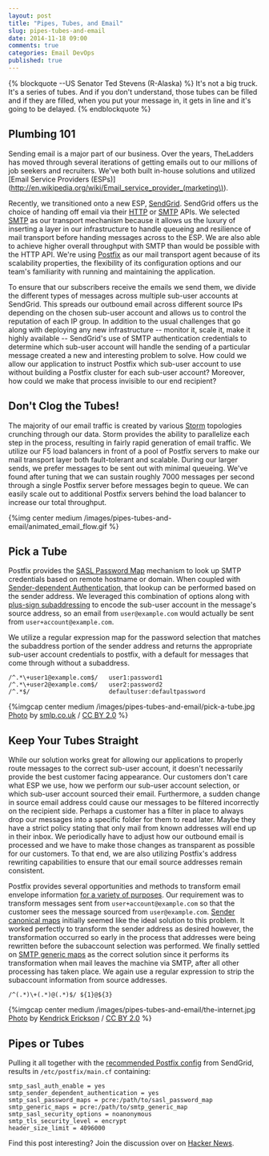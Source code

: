 ```yaml
---
layout: post
title: "Pipes, Tubes, and Email"
slug: pipes-tubes-and-email
date: 2014-11-18 09:00
comments: true
categories: Email DevOps
published: true
---
```

{% blockquote --US Senator Ted Stevens (R-Alaska) %}
It's not a big truck.  It's a series of tubes.  And if you don't understand, those tubes can be filled and if they are filled, when you put your message in, it gets in line and it's going to be delayed.
{% endblockquote %}

## Plumbing 101

Sending email is a major part of our business.  Over the years, TheLadders has moved through several iterations of getting emails out to our millions of job seekers and recruiters.  We've both built in-house solutions and utilized [Email Service Providers (ESPs)](http://en.wikipedia.org/wiki/Email_service_provider_(marketing\)).

Recently, we transitioned onto a new ESP, [SendGrid](http://sendgrid.com).  SendGrid offers us the choice of handing off email via their [HTTP](https://sendgrid.com/docs/API_Reference/Web_API/index.html) or [SMTP](https://sendgrid.com/docs/API_Reference/SMTP_API/index.html) APIs.  We selected [SMTP](http://en.wikipedia.org/wiki/Simple_Mail_Transfer_Protocol) as our transport mechanism because it allows us the luxury of inserting a layer in our infrastructure to handle queueing and resilience of mail transport before handing messages across to the ESP.  We are also able to achieve higher overall throughput with SMTP than would be possible with the HTTP API.  We're using [Postfix](http://www.postfix.org) as our mail transport agent because of its scalability properties, the flexibility of its configuration options and our team's familiarity with running and maintaining the application.

To ensure that our subscribers receive the emails we send them, we divide the different types of messages across multiple sub-user accounts at SendGrid.  This spreads our outbound email across different source IPs depending on the chosen sub-user account and allows us to control the reputation of each IP group.  In addition to the usual challenges that go along with deploying any new infrastructure -- monitor it, scale it, make it highly available -- SendGrid's use of SMTP authentication credentials to determine which sub-user account will handle the sending of a particular message created a new and interesting problem to solve.  How could we allow our application to instruct Postfix which sub-user account to use without building a Postfix cluster for each sub-user account?  Moreover, how could we make that process invisible to our end recipient?

## Don't Clog the Tubes!

The majority of our email traffic is created by various [Storm](/categories/storm/) topologies crunching through our data.  Storm provides the ability to parallelize each step in the process, resulting in fairly rapid generation of email traffic.  We utilize our F5 load balancers in front of a pool of Postfix servers to make our mail transport layer both fault-tolerant and scalable.  During our larger sends, we prefer messages to be sent out with minimal queueing.  We've found after tuning that we can sustain roughly 7000 messages per second through a single Postfix server before messages begin to queue.  We can easily scale out to additional Postfix servers behind the load balancer to increase our total throughput.

{%img center medium /images/pipes-tubes-and-email/animated_email_flow.gif %}

## Pick a Tube

Postfix provides the [SASL Password Map](http://www.postfix.org/postconf.5.html#smtp_sasl_password_maps) mechanism to look up SMTP credentials based on remote hostname or domain.  When coupled with [Sender-dependent Authentication](http://www.postfix.org/postconf.5.html#smtp_sender_dependent_authentication), that lookup can be performed based on the sender address.  We leveraged this combination of options along with [plus-sign subaddressing](http://tools.ietf.org/html/rfc5233#page-2) to encode the sub-user account in the message's source address, so an email from `user@example.com` would actually be sent from `user+account@example.com`.

We utilize a regular expression map for the password selection that matches the subaddress portion of the sender address and returns the appropriate sub-user account credentials to postfix, with a default for messages that come through without a subaddress.

``` plain SASL Password Map
/^.*\+user1@example.com$/   user1:password1
/^.*\+user2@example.com$/   user2:password2
/^.*$/                      defaultuser:defaultpassword
```

{%imgcap center medium /images/pipes-tubes-and-email/pick-a-tube.jpg [Photo](https://www.flickr.com/photos/biscuitsmlp/2431615179) by [smlp.co.uk](https://www.flickr.com/photos/biscuitsmlp/) / [CC BY 2.0](http://creativecommons.org/licenses/by/2.0/) %}

## Keep Your Tubes Straight

While our solution works great for allowing our applications to properly route messages to the correct sub-user account, it doesn't necessarily provide the best customer facing appearance.  Our customers don't care what ESP we use, how we perform our sub-user account selection, or which sub-user account sourced their email.  Furthermore, a sudden change in source email address could cause our messages to be filtered incorrectly on the recipient side.  Perhaps a customer has a filter in place to always drop our messages into a specific folder for them to read later.  Maybe they have a strict policy stating that only mail from known addresses will end up in their inbox.  We periodically have to adjust how our outbound email is processed and we have to make those changes as transparent as possible for our customers.  To that end, we are also utilizing Postfix's address rewriting capabilities to ensure that our email source addresses remain consistent.

Postfix provides several opportunities and methods to transform email envelope information [for a variety of purposes](http://www.postfix.org/ADDRESS_REWRITING_README.html).  Our requirement was to transform messages sent from `user+account@example.com` so that the customer sees the message sourced from `user@example.com`.  [Sender canonical maps](http://www.postfix.org/postconf.5.html#sender_canonical_maps) initially seemed like the ideal solution to this problem.  It worked perfectly to transform the sender address as desired however, the transformation occurred so early in the process that addresses were being rewritten before the subaccount selection was performed.  We finally settled on [SMTP generic maps](http://www.postfix.org/postconf.5.html#smtp_generic_maps) as the correct solution since it performs its transformation when mail leaves the machine via SMTP, after all other processing has taken place.  We again use a regular expression to strip the subaccount information from source addresses.

``` plain SMTP Generic Map
/^(.*)\+(.*)@(.*)$/ ${1}@${3}
```

{%imgcap center medium /images/pipes-tubes-and-email/the-internet.jpg [Photo](https://www.flickr.com/photos/wheresmysocks/205710716) by [Kendrick Erickson](https://www.flickr.com/photos/wheresmysocks/) / [CC BY 2.0](http://creativecommons.org/licenses/by/2.0/) %}

## Pipes or Tubes

Pulling it all together with the [recommended Postfix config](https://sendgrid.com/docs/Integrate/Mail_Servers/postfix.html) from SendGrid, results in `/etc/postfix/main.cf` containing:

``` plain main.cf
smtp_sasl_auth_enable = yes
smtp_sender_dependent_authentication = yes
smtp_sasl_password_maps = pcre:/path/to/sasl_password_map
smtp_generic_maps = pcre:/path/to/smtp_generic_map
smtp_sasl_security_options = noanonymous
smtp_tls_security_level = encrypt
header_size_limit = 4096000
```

Find this post interesting? Join the discussion over on [Hacker News](https://news.ycombinator.com/item?id=8623846).
